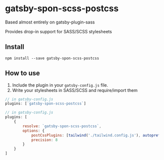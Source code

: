 # gatsby-spon-scss-postcss

Based almost entirely on gatsby-plugin-sass

Provides drop-in support for SASS/SCSS stylesheets

## Install

`npm install --save gatsby-spon-scss-postcss`

## How to use

1.  Include the plugin in your `gatsby-config.js` file.
2.  Write your stylesheets in SASS/SCSS and require/import them

```javascript
// in gatsby-config.js
plugins: [`gatsby-spon-scss-postcss`]
```

```javascript
// in gatsby-config.js
plugins: [
	{
		resolve: `gatsby-spon-scss-postcss`,
		options: {
			postCssPlugins: [tailwind('./tailwind.config.js'), autoprefixer()],
			precision: 8
		}
	}
]
```
